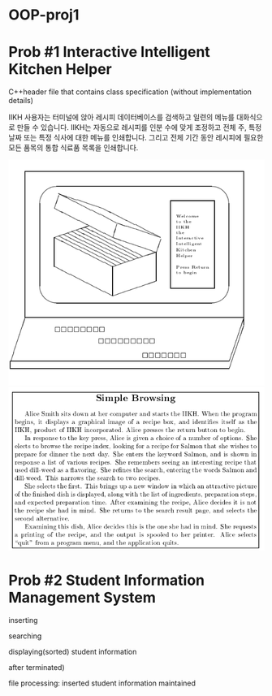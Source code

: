 # OOP-proj1

# Prob #1 Interactive Intelligent Kitchen Helper

C++header file that contains class specification (without implementation details)

IIKH 사용자는 터미널에 앉아 레시피 데이터베이스를 검색하고 일련의 메뉴를 대화식으로 만들 수 있습니다.
IIKH는 자동으로 레시피를 인분 수에 맞게 조정하고 전체 주, 특정 날짜 또는 특정 식사에 대한 메뉴를 인쇄합니다. 그리고 전체 기간 동안 레시피에 필요한 모든 품목의 통합 식료품 목록을 인쇄합니다.

![1](https://github.com/CAU-LetsCode/OOP-proj1/blob/main/Assignment-Description/img/1.png)
![2](https://github.com/CAU-LetsCode/OOP-proj1/blob/main/Assignment-Description/img/2.png)

# Prob #2 Student Information Management System

inserting

searching

displaying(sorted) student information


after terminated)

file processing: inserted student information maintained
